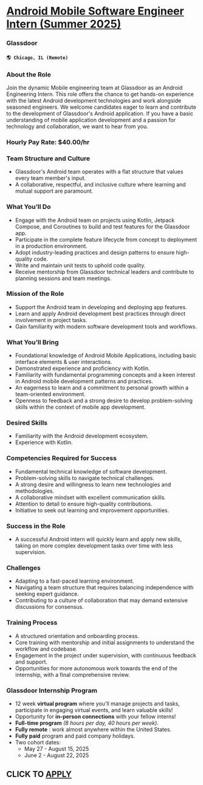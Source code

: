 # [Android Mobile Software Engineer Intern (Summer 2025)](https://www.remotewlb.com/apply/android-mobile-software-engineer-intern-summer-2025-139683)  
### Glassdoor  
#### `🌎 Chicago, IL (Remote)`  

### About the Role

Join the dynamic Mobile engineering team at Glassdoor as an Android Engineering Intern. This role offers the chance to get hands-on experience with the latest Android development technologies and work alongside seasoned engineers. We welcome candidates eager to learn and contribute to the development of Glassdoor's Android application. If you have a basic understanding of mobile application development and a passion for technology and collaboration, we want to hear from you.

### Hourly Pay Rate: $40.00/hr

### Team Structure and Culture

  * Glassdoor's Android team operates with a flat structure that values every team member's input.
  * A collaborative, respectful, and inclusive culture where learning and mutual support are paramount.

### What You’ll Do

  * Engage with the Android team on projects using Kotlin, Jetpack Compose, and Coroutines to build and test features for the Glassdoor app.
  * Participate in the complete feature lifecycle from concept to deployment in a production environment.
  * Adopt industry-leading practices and design patterns to ensure high-quality code.
  * Write and maintain unit tests to uphold code quality.
  * Receive mentorship from Glassdoor technical leaders and contribute to planning sessions and team meetings.

### Mission of the Role

  * Support the Android team in developing and deploying app features.
  * Learn and apply Android development best practices through direct involvement in project tasks.
  * Gain familiarity with modern software development tools and workflows.

### What You’ll Bring

  * Foundational knowledge of Android Mobile Applications, including basic interface elements & user interactions.
  * Demonstrated experience and proficiency with Kotlin.
  * Familiarity with fundamental programming concepts and a keen interest in Android mobile development patterns and practices.
  * An eagerness to learn and a commitment to personal growth within a team-oriented environment.
  * Openness to feedback and a strong desire to develop problem-solving skills within the context of mobile app development.

### Desired Skills

  * Familiarity with the Android development ecosystem.
  * Experience with Kotlin.

### Competencies Required for Success

  * Fundamental technical knowledge of software development.
  * Problem-solving skills to navigate technical challenges.
  * A strong desire and willingness to learn new technologies and methodologies.
  * A collaborative mindset with excellent communication skills.
  * Attention to detail to ensure high-quality contributions.
  * Initiative to seek out learning and improvement opportunities.

### Success in the Role

  * A successful Android intern will quickly learn and apply new skills, taking on more complex development tasks over time with less supervision.

### Challenges

  * Adapting to a fast-paced learning environment.
  * Navigating a team structure that requires balancing independence with seeking expert guidance.
  * Contributing to a culture of collaboration that may demand extensive discussions for consensus.

### Training Process

  * A structured orientation and onboarding process.
  * Core training with mentorship and initial assignments to understand the workflow and codebase.
  * Engagement in the project under supervision, with continuous feedback and support.
  * Opportunities for more autonomous work towards the end of the internship, with a final comprehensive review.

### **Glassdoor Internship Program**

  * 12 week **virtual program** where you'll manage projects and tasks, participate in engaging virtual events, and learn valuable skills! 
  * Opportunity for **in-person connections** with your fellow interns! 
  * **Full-time program** _(8 hours per day, 40 hours per week)_. 
  * **Fully remote** : work almost anywhere within the United States. 
  * **Fully paid** program and paid company holidays. 
  * Two cohort dates: 
    * May 27 - August 15, 2025
    * June 2 - August 22, 2025

  
## CLICK TO [APPLY](https://www.remotewlb.com/apply/android-mobile-software-engineer-intern-summer-2025-139683)

